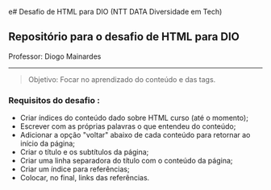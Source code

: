 e# Desafio de HTML para DIO (NTT DATA Diversidade em Tech)

## Repositório para o desafio de HTML para DIO
Professor: Diogo Mainardes

---
> Objetivo: Focar no aprendizado do conteúdo e das tags.

### Requisitos do desafio :

- Criar índices do conteúdo dado sobre HTML curso (até o momento);
- Escrever com as próprias palavras o que entendeu do conteúdo;
- Adicionar a opção "voltar" abaixo de cada conteúdo para retornar ao início da página; 
- Criar o título e os subtítulos da página;
- Criar uma linha separadora do título com o conteúdo da página;
- Criar um índice para referências;
- Colocar, no final, links das referências.



